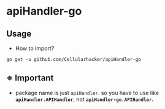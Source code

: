 # apiHandler-go

## Usage
- How to import?
```shell
go get -u github.com/Cellularhacker/apiHandler-go
```
## ※ Important
- package name is just `apiHandler`. so you have to use like **`apiHandler.APIHandler`**, not **`apiHandler-go.APIHandler`.**
